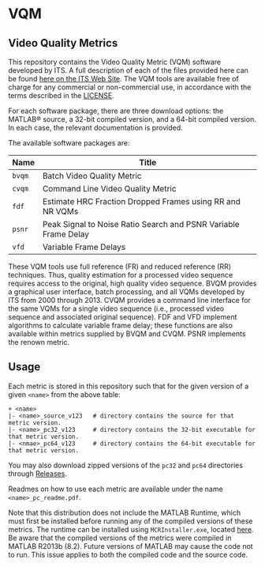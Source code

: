 # VQM
## Video Quality Metrics
This repository contains the Video Quality Metric (VQM) software developed by ITS. A full description of each of the files provided here can be found <a href="https://www.its.bldrdoc.gov/resources/video-quality-research/guides-and-tutorials/description-of-vqm-tools.aspx" target="_blank"> here on the ITS Web Site</a>. The VQM tools are available free of charge for any commercial or non-commercial use, in accordance with the terms described in the [LICENSE](https://github.com/NTIA/vqm/blob/master/LICENSE.md).

For each software package, there are three download options: the MATLAB® source, a 32-bit compiled version, and a 64-bit compiled version. In each case, the relevant documentation is provided. 

The available software packages are:

| Name | Title |
| ---- | ----- |
| `bvqm` | Batch Video Quality Metric |
| `cvqm` | Command Line Video Quality Metric |
| `fdf` | Estimate HRC Fraction Dropped Frames using RR and NR VQMs |
| `psnr` | Peak Signal to Noise Ratio Search and PSNR Variable Frame Delay |
| `vfd` | Variable Frame Delays |

These VQM tools use full reference (FR) and reduced reference (RR) techniques. Thus, quality estimation for a processed video sequence requires access to the original, high quality video sequence. BVQM provides a graphical user interface, batch processing, and all VQMs developed by ITS from 2000 through 2013. CVQM provides a command line interface for the same VQMs for a single video sequence (i.e., processed video sequence and associated original sequence). FDF and VFD implement algorithms to calculate variable frame delay; these functions are also available within metrics supplied by BVQM and CVQM. PSNR implements the renown metric.  

## Usage

Each metric is stored in this repository such that for the given version of a given `<name>` from the above table:
``` 
+ <name>
|- <name>_source_v123   # directory contains the source for that metric version.
|- <name>_pc32_v123     # directory contains the 32-bit executable for that metric version. 
|- <nmae>_pc64_v123     # directory contains the 64-bit executable for that metric version.
```

You may also download zipped versions of the `pc32` and `pc64` directories through [Releases](https://github.com/NTIA/vqm/releases).

Readmes on how to use each metric are available under the name `<name>_pc_readme.pdf`.

Note that this distribution does not include the MATLAB Runtime, which must first be installed before running any of the compiled versions of these metrics. The runtime can be installed using `MCRInstaller.exe`, located [here](https://www.mathworks.com/products/compiler/matlab-runtime.html). Be aware that the compiled versions of the metrics were compiled in MATLAB R2013b (8.2). Future versions of MATLAB may cause the code not to run. This issue applies to both the compiled code and the source code. 
